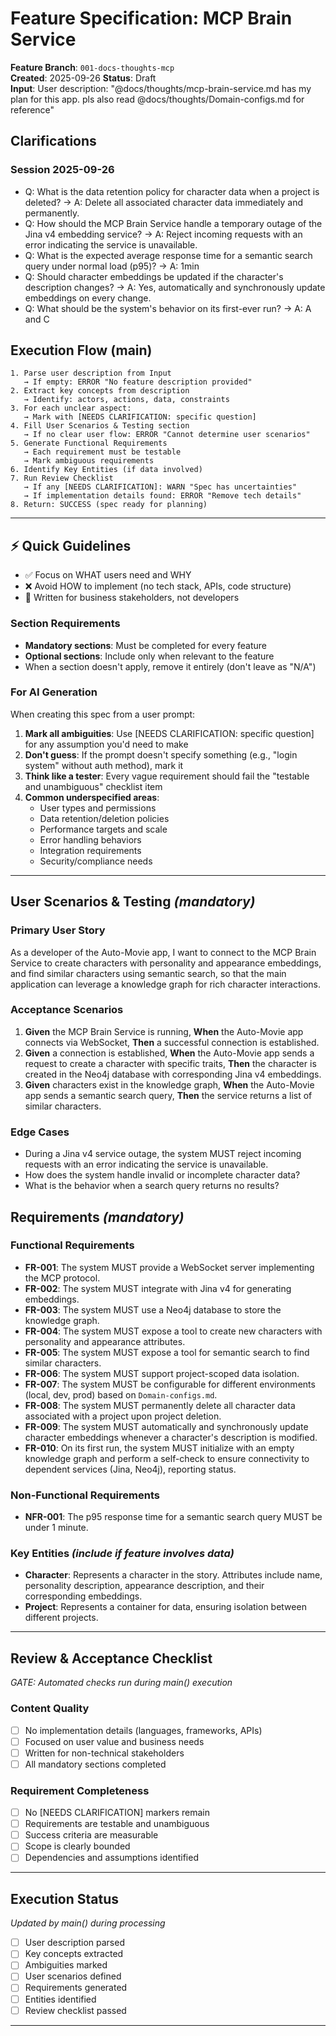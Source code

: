 # Feature Specification: MCP Brain Service

**Feature Branch**: `001-docs-thoughts-mcp`  
**Created**: 2025-09-26
**Status**: Draft  
**Input**: User description: "@docs/thoughts/mcp-brain-service.md has my plan for this app. pls also read @docs/thoughts/Domain-configs.md for reference"

## Clarifications
### Session 2025-09-26
- Q: What is the data retention policy for character data when a project is deleted? → A: Delete all associated character data immediately and permanently.
- Q: How should the MCP Brain Service handle a temporary outage of the Jina v4 embedding service? → A: Reject incoming requests with an error indicating the service is unavailable.
- Q: What is the expected average response time for a semantic search query under normal load (p95)? → A: 1min
- Q: Should character embeddings be updated if the character's description changes? → A: Yes, automatically and synchronously update embeddings on every change.
- Q: What should be the system's behavior on its first-ever run? → A: A and C

## Execution Flow (main)
```
1. Parse user description from Input
   → If empty: ERROR "No feature description provided"
2. Extract key concepts from description
   → Identify: actors, actions, data, constraints
3. For each unclear aspect:
   → Mark with [NEEDS CLARIFICATION: specific question]
4. Fill User Scenarios & Testing section
   → If no clear user flow: ERROR "Cannot determine user scenarios"
5. Generate Functional Requirements
   → Each requirement must be testable
   → Mark ambiguous requirements
6. Identify Key Entities (if data involved)
7. Run Review Checklist
   → If any [NEEDS CLARIFICATION]: WARN "Spec has uncertainties"
   → If implementation details found: ERROR "Remove tech details"
8. Return: SUCCESS (spec ready for planning)
```

---

## ⚡ Quick Guidelines
- ✅ Focus on WHAT users need and WHY
- ❌ Avoid HOW to implement (no tech stack, APIs, code structure)
- 👥 Written for business stakeholders, not developers

### Section Requirements
- **Mandatory sections**: Must be completed for every feature
- **Optional sections**: Include only when relevant to the feature
- When a section doesn't apply, remove it entirely (don't leave as "N/A")

### For AI Generation
When creating this spec from a user prompt:
1. **Mark all ambiguities**: Use [NEEDS CLARIFICATION: specific question] for any assumption you'd need to make
2. **Don't guess**: If the prompt doesn't specify something (e.g., "login system" without auth method), mark it
3. **Think like a tester**: Every vague requirement should fail the "testable and unambiguous" checklist item
4. **Common underspecified areas**:
   - User types and permissions
   - Data retention/deletion policies  
   - Performance targets and scale
   - Error handling behaviors
   - Integration requirements
   - Security/compliance needs

---

## User Scenarios & Testing *(mandatory)*

### Primary User Story
As a developer of the Auto-Movie app, I want to connect to the MCP Brain Service to create characters with personality and appearance embeddings, and find similar characters using semantic search, so that the main application can leverage a knowledge graph for rich character interactions.

### Acceptance Scenarios
1. **Given** the MCP Brain Service is running, **When** the Auto-Movie app connects via WebSocket, **Then** a successful connection is established.
2. **Given** a connection is established, **When** the Auto-Movie app sends a request to create a character with specific traits, **Then** the character is created in the Neo4j database with corresponding Jina v4 embeddings.
3. **Given** characters exist in the knowledge graph, **When** the Auto-Movie app sends a semantic search query, **Then** the service returns a list of similar characters.

### Edge Cases
- During a Jina v4 service outage, the system MUST reject incoming requests with an error indicating the service is unavailable.
- How does the system handle invalid or incomplete character data?
- What is the behavior when a search query returns no results?

## Requirements *(mandatory)*

### Functional Requirements
- **FR-001**: The system MUST provide a WebSocket server implementing the MCP protocol.
- **FR-002**: The system MUST integrate with Jina v4 for generating embeddings.
- **FR-003**: The system MUST use a Neo4j database to store the knowledge graph.
- **FR-004**: The system MUST expose a tool to create new characters with personality and appearance attributes.
- **FR-005**: The system MUST expose a tool for semantic search to find similar characters.
- **FR-006**: The system MUST support project-scoped data isolation.
- **FR-007**: The system MUST be configurable for different environments (local, dev, prod) based on `Domain-configs.md`.
- **FR-008**: The system MUST permanently delete all character data associated with a project upon project deletion.
- **FR-009**: The system MUST automatically and synchronously update character embeddings whenever a character's description is modified.
- **FR-010**: On its first run, the system MUST initialize with an empty knowledge graph and perform a self-check to ensure connectivity to dependent services (Jina, Neo4j), reporting status.

### Non-Functional Requirements
- **NFR-001**: The p95 response time for a semantic search query MUST be under 1 minute.

### Key Entities *(include if feature involves data)*
- **Character**: Represents a character in the story. Attributes include name, personality description, appearance description, and their corresponding embeddings.
- **Project**: Represents a container for data, ensuring isolation between different projects.

---

## Review & Acceptance Checklist
*GATE: Automated checks run during main() execution*

### Content Quality
- [ ] No implementation details (languages, frameworks, APIs)
- [ ] Focused on user value and business needs
- [ ] Written for non-technical stakeholders
- [ ] All mandatory sections completed

### Requirement Completeness
- [ ] No [NEEDS CLARIFICATION] markers remain
- [ ] Requirements are testable and unambiguous  
- [ ] Success criteria are measurable
- [ ] Scope is clearly bounded
- [ ] Dependencies and assumptions identified

---

## Execution Status
*Updated by main() during processing*

- [ ] User description parsed
- [ ] Key concepts extracted
- [ ] Ambiguities marked
- [ ] User scenarios defined
- [ ] Requirements generated
- [ ] Entities identified
- [ ] Review checklist passed

---